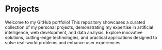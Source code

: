 # Projects
Welcome to my GitHub portfolio! This repository showcases a curated collection of my personal projects, demonstrating my expertise in artificial intelligence, web development, and data analysis. Explore innovative solutions, cutting-edge technologies, and practical applications designed to solve real-world problems and enhance user experiences.
